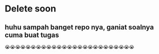 
# Delete soon
## huhu sampah banget repo nya, ganiat soalnya cuma buat tugas 


😭️😭️😭️😭️😭️😭️😭️😭️😭️😭️😭️😭️😭️😭️😭️😭️😭️😭️😭️😭️😭️😭️😭️😭️😭️

